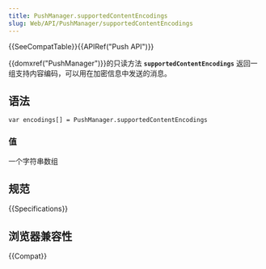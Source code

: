 ```yaml
---
title: PushManager.supportedContentEncodings
slug: Web/API/PushManager/supportedContentEncodings
---
```


{{SeeCompatTable}}{{APIRef("Push API")}}

{{domxref("PushManager")}}的只读方法 **`supportedContentEncodings`** 返回一组支持内容编码，可以用在加密信息中发送的消息。

## 语法

```plain
var encodings[] = PushManager.supportedContentEncodings
```

### 值

一个字符串数组

## 规范

{{Specifications}}

## 浏览器兼容性

{{Compat}}
